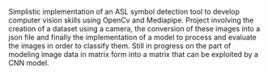 Simplistic implementation of an ASL symbol detection tool to develop computer vision skills using OpenCv and Mediapipe. Project involving the creation of a dataset using a camera, the conversion of these images into a json file and finally the implementation of a model to process and evaluate the images in order to classify them. Still in progress on the part of modeling image data in matrix form into a matrix that can be exploited by a CNN model.